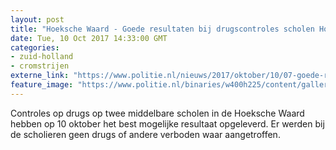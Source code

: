 ```yaml
---
layout: post
title: "Hoeksche Waard - Goede resultaten bij drugscontroles scholen Hoeksche Waard"
date: Tue, 10 Oct 2017 14:33:00 GMT
categories: 
- zuid-holland 
- cromstrijen 
externe_link: "https://www.politie.nl/nieuws/2017/oktober/10/07-goede-resultaten-bij-drugscontroles-scholen-hoeksche-waard.html"
feature_image: "https://www.politie.nl/binaries/w400h225/content/gallery/politie/nieuws/2017/oktober/07-rt/hond.jpg"
---
```


Controles op drugs op twee middelbare scholen in de Hoeksche Waard hebben op 10 oktober het best mogelijke resultaat opgeleverd. Er werden bij de scholieren geen drugs of andere verboden waar aangetroffen.
